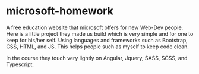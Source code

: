 # microsoft-homework

A free education website that microsoft offers for new Web-Dev people. Here is a little project they made us build which is very simple and for one to keep for his/her self. Using languages and frameworks such as Bootstrap, CSS, HTML, and JS. This helps people such as myself to keep code clean.

In the course they touch very lightly on Angular, Jquery, SASS, SCSS, and Typescript.
